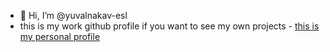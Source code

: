 - 👋 Hi, I’m @yuvalnakav-esl
- this is my work github profile
if you want to see my own projects - [this is my personal profile](https://github.com/yuvalNakav/)
